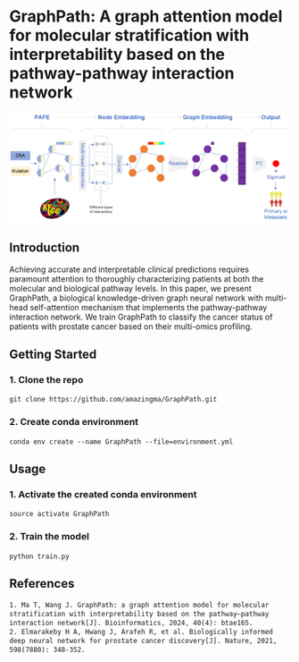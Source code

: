 # GraphPath: A graph attention model for molecular stratification with interpretability based on the pathway-pathway interaction network
![GraphPath](https://github.com/amazingma/GraphPath/blob/main/Figures/GraphPath.png)
## Introduction
Achieving accurate and interpretable clinical predictions requires paramount attention to thoroughly characterizing patients at both the molecular and biological pathway levels. In this paper, we present GraphPath, a biological knowledge-driven graph neural network with multi-head self-attention mechanism that implements the pathway-pathway interaction network. We train GraphPath to classify the cancer status of patients with prostate cancer based on their multi-omics profiling.

## Getting Started
### 1. Clone the repo
```
git clone https://github.com/amazingma/GraphPath.git
```
### 2. Create conda environment
```
conda env create --name GraphPath --file=environment.yml
```

## Usage
### 1. Activate the created conda environment
```
source activate GraphPath
```
### 2. Train the model
```
python train.py
```

## References
```
1. Ma T, Wang J. GraphPath: a graph attention model for molecular stratification with interpretability based on the pathway–pathway interaction network[J]. Bioinformatics, 2024, 40(4): btae165.
2. Elmarakeby H A, Hwang J, Arafeh R, et al. Biologically informed deep neural network for prostate cancer discovery[J]. Nature, 2021, 598(7880): 348-352.
```
